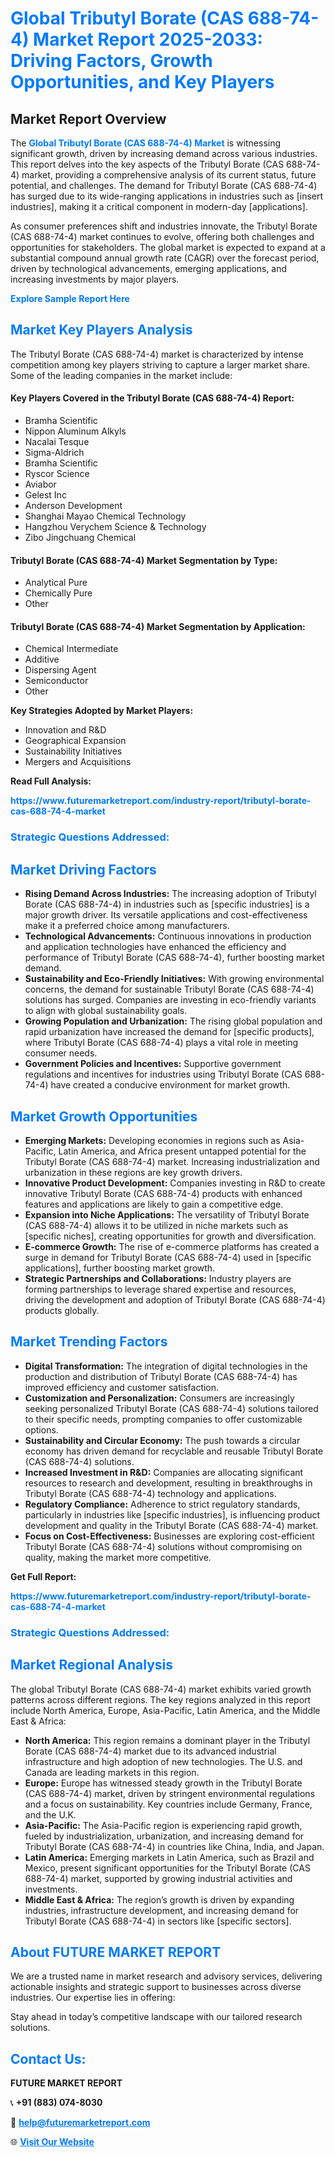 <h1 style="color: #007BFF;">Global Tributyl Borate (CAS 688-74-4) Market Report 2025-2033: Driving Factors, Growth Opportunities, and Key Players</h1>

<section id="overview">
<h2>Market Report Overview</h2>
<p>The <a href="https://www.futuremarketreport.com/industry-report/tributyl-borate-cas-688-74-4-market" style="color: #007BFF; text-decoration: none;"><strong>Global Tributyl Borate (CAS 688-74-4) Market</strong></a> is witnessing significant growth, driven by increasing demand across various industries. This report delves into the key aspects of the Tributyl Borate (CAS 688-74-4) market, providing a comprehensive analysis of its current status, future potential, and challenges. The demand for Tributyl Borate (CAS 688-74-4) has surged due to its wide-ranging applications in industries such as [insert industries], making it a critical component in modern-day [applications].</p>
<p>As consumer preferences shift and industries innovate, the Tributyl Borate (CAS 688-74-4) market continues to evolve, offering both challenges and opportunities for stakeholders. The global market is expected to expand at a substantial compound annual growth rate (CAGR) over the forecast period, driven by technological advancements, emerging applications, and increasing investments by major players.</p>
</section>

<section id="overview">
<p><a href="https://www.futuremarketreport.com/request-sample/reportId=90787" style="color: #007BFF; text-decoration: none;"><strong>Explore Sample Report Here</strong></a></p>
</section>

<section id="key-players">
<h2 style="color: #007BFF;">Market Key Players Analysis</h2>
<p>The Tributyl Borate (CAS 688-74-4) market is characterized by intense competition among key players striving to capture a larger market share. Some of the leading companies in the market include:</p>
<h4>Key Players Covered in the Tributyl Borate (CAS 688-74-4) Report:</h4>
<ul><li>Bramha Scientific</li><li>Nippon Aluminum Alkyls</li><li>Nacalai Tesque</li><li>Sigma-Aldrich</li><li>Bramha Scientific</li><li>Ryscor Science</li><li>Aviabor</li><li>Gelest Inc</li><li>Anderson Development</li><li>Shanghai Mayao Chemical Technology</li><li>Hangzhou Verychem Science &amp; Technology</li><li>Zibo Jingchuang Chemical</li></ul>
<h4>Tributyl Borate (CAS 688-74-4) Market Segmentation by Type:</h4>
<ul><li>Analytical Pure</li><li>Chemically Pure</li><li>Other</li></ul>

<h4>Tributyl Borate (CAS 688-74-4) Market Segmentation by Application:</h4>
<ul><li>Chemical Intermediate</li><li>Additive</li><li>Dispersing Agent</li><li>Semiconductor</li><li>Other</li></ul>
<p><strong>Key Strategies Adopted by Market Players:</strong></p>
<ul>
<li>Innovation and R&D</li>
<li>Geographical Expansion</li>
<li>Sustainability Initiatives</li>
<li>Mergers and Acquisitions</li>
</ul>
</section>

<section>
<p><strong>Read Full Analysis: </strong></p><a href="https://www.futuremarketreport.com/industry-report/tributyl-borate-cas-688-74-4-market" style="color: #007BFF; text-decoration: none;"><strong>https://www.futuremarketreport.com/industry-report/tributyl-borate-cas-688-74-4-market</strong></a>
<h3 style="color: #007BFF;">Strategic Questions Addressed:</h3>
</section>

<section id="driving-factors">
<h2 style="color: #007BFF;">Market Driving Factors</h2>
<ul>
<li><strong>Rising Demand Across Industries:</strong> The increasing adoption of Tributyl Borate (CAS 688-74-4) in industries such as [specific industries] is a major growth driver. Its versatile applications and cost-effectiveness make it a preferred choice among manufacturers.</li>
<li><strong>Technological Advancements:</strong> Continuous innovations in production and application technologies have enhanced the efficiency and performance of Tributyl Borate (CAS 688-74-4), further boosting market demand.</li>
<li><strong>Sustainability and Eco-Friendly Initiatives:</strong> With growing environmental concerns, the demand for sustainable Tributyl Borate (CAS 688-74-4) solutions has surged. Companies are investing in eco-friendly variants to align with global sustainability goals.</li>
<li><strong>Growing Population and Urbanization:</strong> The rising global population and rapid urbanization have increased the demand for [specific products], where Tributyl Borate (CAS 688-74-4) plays a vital role in meeting consumer needs.</li>
<li><strong>Government Policies and Incentives:</strong> Supportive government regulations and incentives for industries using Tributyl Borate (CAS 688-74-4) have created a conducive environment for market growth.</li>
</ul>
</section>

<section id="growth-opportunities">
<h2 style="color: #007BFF;">Market Growth Opportunities</h2>
<ul>
<li><strong>Emerging Markets:</strong> Developing economies in regions such as Asia-Pacific, Latin America, and Africa present untapped potential for the Tributyl Borate (CAS 688-74-4) market. Increasing industrialization and urbanization in these regions are key growth drivers.</li>
<li><strong>Innovative Product Development:</strong> Companies investing in R&D to create innovative Tributyl Borate (CAS 688-74-4) products with enhanced features and applications are likely to gain a competitive edge.</li>
<li><strong>Expansion into Niche Applications:</strong> The versatility of Tributyl Borate (CAS 688-74-4) allows it to be utilized in niche markets such as [specific niches], creating opportunities for growth and diversification.</li>
<li><strong>E-commerce Growth:</strong> The rise of e-commerce platforms has created a surge in demand for Tributyl Borate (CAS 688-74-4) used in [specific applications], further boosting market growth.</li>
<li><strong>Strategic Partnerships and Collaborations:</strong> Industry players are forming partnerships to leverage shared expertise and resources, driving the development and adoption of Tributyl Borate (CAS 688-74-4) products globally.</li>
</ul>
</section>

<section id="trending-factors">
<h2 style="color: #007BFF;">Market Trending Factors</h2>
<ul>
<li><strong>Digital Transformation:</strong> The integration of digital technologies in the production and distribution of Tributyl Borate (CAS 688-74-4) has improved efficiency and customer satisfaction.</li>
<li><strong>Customization and Personalization:</strong> Consumers are increasingly seeking personalized Tributyl Borate (CAS 688-74-4) solutions tailored to their specific needs, prompting companies to offer customizable options.</li>
<li><strong>Sustainability and Circular Economy:</strong> The push towards a circular economy has driven demand for recyclable and reusable Tributyl Borate (CAS 688-74-4) solutions.</li>
<li><strong>Increased Investment in R&D:</strong> Companies are allocating significant resources to research and development, resulting in breakthroughs in Tributyl Borate (CAS 688-74-4) technology and applications.</li>
<li><strong>Regulatory Compliance:</strong> Adherence to strict regulatory standards, particularly in industries like [specific industries], is influencing product development and quality in the Tributyl Borate (CAS 688-74-4) market.</li>
<li><strong>Focus on Cost-Effectiveness:</strong> Businesses are exploring cost-efficient Tributyl Borate (CAS 688-74-4) solutions without compromising on quality, making the market more competitive.</li>
</ul>
</section>

<section>
<p><strong>Get Full Report: </strong></p><a href="https://www.futuremarketreport.com/industry-report/tributyl-borate-cas-688-74-4-market" style="color: #007BFF; text-decoration: none;"><strong>https://www.futuremarketreport.com/industry-report/tributyl-borate-cas-688-74-4-market</strong></a>
<h3 style="color: #007BFF;">Strategic Questions Addressed:</h3>
</section>


<section id="regional-analysis">
<h2 style="color: #007BFF;">Market Regional Analysis</h2>
<p>The global Tributyl Borate (CAS 688-74-4) market exhibits varied growth patterns across different regions. The key regions analyzed in this report include North America, Europe, Asia-Pacific, Latin America, and the Middle East & Africa:</p>
<ul>
<li><strong>North America:</strong> This region remains a dominant player in the Tributyl Borate (CAS 688-74-4) market due to its advanced industrial infrastructure and high adoption of new technologies. The U.S. and Canada are leading markets in this region.</li>
<li><strong>Europe:</strong> Europe has witnessed steady growth in the Tributyl Borate (CAS 688-74-4) market, driven by stringent environmental regulations and a focus on sustainability. Key countries include Germany, France, and the U.K.</li>
<li><strong>Asia-Pacific:</strong> The Asia-Pacific region is experiencing rapid growth, fueled by industrialization, urbanization, and increasing demand for Tributyl Borate (CAS 688-74-4) in countries like China, India, and Japan.</li>
<li><strong>Latin America:</strong> Emerging markets in Latin America, such as Brazil and Mexico, present significant opportunities for the Tributyl Borate (CAS 688-74-4) market, supported by growing industrial activities and investments.</li>
<li><strong>Middle East & Africa:</strong> The region’s growth is driven by expanding industries, infrastructure development, and increasing demand for Tributyl Borate (CAS 688-74-4) in sectors like [specific sectors].</li>
</ul>
</section>

<footer>
<h2 style="color: #007BFF;">About FUTURE MARKET REPORT</h2>
<p>We are a trusted name in market research and advisory services, delivering actionable insights and strategic support to businesses across diverse industries. Our expertise lies in offering:</p>

<p>Stay ahead in today’s competitive landscape with our tailored research solutions.</p>

<h2 style="color: #007BFF;">Contact Us:</h2>
<p><strong>FUTURE MARKET REPORT</strong></p>
<p>📞 <strong>+91 (883) 074-8030</strong></p>
<p>📧 <strong><a href="mailto:help@futuremarketreport.com" style="color: #007BFF;">help@futuremarketreport.com</a></strong></p>
<p>🌐 <strong><a href="https://www.futuremarketreport.com/" style="color: #007BFF;">Visit Our Website</a></strong></p>
</footer>